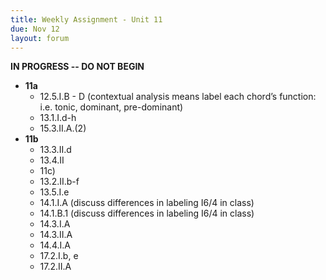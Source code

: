 ```yaml
---
title: Weekly Assignment - Unit 11
due: Nov 12
layout: forum
---
```


**IN PROGRESS -- DO NOT BEGIN**

- **11a**
    - 12.5.I.B - D (contextual analysis means label each chord’s function: i.e. tonic, dominant, pre-dominant)
    - 13.1.I.d-h
    - 15.3.II.A.(2)
- **11b**
    - 13.3.II.d
    - 13.4.II
    - 11c)
    - 13.2.II.b-f
    - 13.5.I.e
    - 14.1.I.A (discuss differences in labeling I6/4 in class)
    - 14.1.B.1 (discuss differences in labeling I6/4 in class)
    - 14.3.I.A
    - 14.3.II.A
    - 14.4.I.A
    - 17.2.I.b, e
    - 17.2.II.A